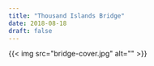 ```yaml
---
title: "Thousand Islands Bridge"
date: 2018-08-18
draft: false
---
```


{{< img src="bridge-cover.jpg" alt="" >}}